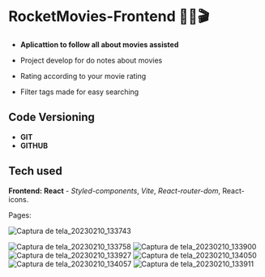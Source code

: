 # RocketMovies-Frontend ✍🏾🎬

- **Aplicattion to follow all about movies assisted**

- Project develop for do notes about movies 
- Rating according to your movie rating
- Filter tags made for easy searching






## Code Versioning

- **GIT**
- **GITHUB**


## Tech used


****Frontend:**** **React** - *Styled-components*, *Vite*,
*React-router-dom*, React-icons.

Pages:

![Captura de tela_20230210_133743](https://user-images.githubusercontent.com/72841857/218150101-91e2d6b7-7956-4aa9-9ca3-b85f0f54bf0f.png)

![Captura de tela_20230210_133758](https://user-images.githubusercontent.com/72841857/218150172-279b230a-6c8c-482d-aadc-4442286586e2.png)
![Captura de tela_20230210_133900](https://user-images.githubusercontent.com/72841857/218150301-bc9f833f-37eb-4673-bcc9-a5b7bf982ad8.png)
![Captura de tela_20230210_133927](https://user-images.githubusercontent.com/72841857/218150352-f2a0bad9-2f14-4e26-850b-73ada84a4a21.png)
![Captura de tela_20230210_134050](https://user-images.githubusercontent.com/72841857/218150379-c0c6e967-33c3-45b5-829d-6554bb623ff4.png)
![Captura de tela_20230210_134057](https://user-images.githubusercontent.com/72841857/218150434-e3b57aad-fb97-4464-a6e1-d8e9ee88075b.png)
![Captura de tela_20230210_133911](https://user-images.githubusercontent.com/72841857/218150455-c56c3cf2-3a9b-42bb-8950-226046c27e5c.png)

